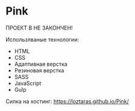 # Pink

ПРОЕКТ В НЕ ЗАКОНЧЕН!

Использлваные технологии:

 - HTML
 - CSS
 - Адаптивная верстка
 - Резиновая верстка
 - SASS
 - JavaScript
 - Gulp

Силка на хостинг: https://loztaras.github.io/Pink/
